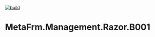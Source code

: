[![build](https://github.com/MetaFrm/MetaFrm.Management.Razor.B001/actions/workflows/build.yml/badge.svg)](https://github.com/MetaFrm/MetaFrm.Management.Razor.B001/actions/workflows/build.yml)

# MetaFrm.Management.Razor.B001